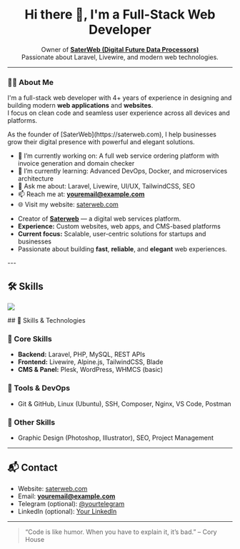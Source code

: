 <h1 align="center">Hi there 👋, I'm a Full-Stack Web Developer</h1>
<p align="center">
  Owner of <a href="https://saterweb.com" target="_blank"><strong>SaterWeb (Digital Future Data Processors)</strong></a> <br/>
  Passionate about Laravel, Livewire, and modern web technologies.
</p>

<hr>

<h3>🧑‍💻 About Me</h3>
<p>
  I'm a full-stack web developer with 4+ years of experience in designing and building modern <strong>web applications</strong> and <strong>websites</strong>.<br>
  I focus on clean code and seamless user experience across all devices and platforms.
</p>
As the founder of [SaterWeb](https://saterweb.com), I help businesses grow their digital presence with powerful and elegant solutions.


- 🔭 I’m currently working on: A full web service ordering platform with invoice generation and domain checker
- 🌱 I’m currently learning: Advanced DevOps, Docker, and microservices architecture
- 💬 Ask me about: Laravel, Livewire, UI/UX, TailwindCSS, SEO
- 📫 Reach me at: **youremail@example.com**
- 🌐 Visit my website: [saterweb.com](https://saterweb.com)
<ul>
  <li>Creator of <a href="https://saterweb.com" target="_blank"><strong>Saterweb</strong></a> — a digital web services platform.</li>
  <li><strong>Experience:</strong> Custom websites, web apps, and CMS-based platforms</li>
  <li><strong>Current focus:</strong> Scalable, user-centric solutions for startups and businesses</li>
  <li>Passionate about building <strong>fast</strong>, <strong>reliable</strong>, and <strong>elegant</strong> web experiences.</li>
</ul>
---

## 🛠️ Skills

<p align="left">
  <a href="https://skillicons.dev">
    <img src="https://skillicons.dev/icons?i=php,laravel,react,js,html,css,bootstrap,mysql,wordpress,postman,figma,photoshop,illustrator" />
  </a>
</p>
## 💼 Skills & Technologies

### 🧠 Core Skills
- **Backend:** Laravel, PHP, MySQL, REST APIs
- **Frontend:** Livewire, Alpine.js, TailwindCSS, Blade
- **CMS & Panel:** Plesk, WordPress, WHMCS (basic)

### 🔧 Tools & DevOps
- Git & GitHub, Linux (Ubuntu), SSH, Composer, Nginx, VS Code, Postman

### 🎨 Other Skills
- Graphic Design (Photoshop, Illustrator), SEO, Project Management


---

## 📬 Contact

- Website: [saterweb.com](https://saterweb.com)  
- Email: **youremail@example.com**  
- Telegram (optional): [@yourtelegram](https://t.me/yourtelegram)  
- LinkedIn (optional): [Your LinkedIn](https://linkedin.com/in/yourlinkedin)

---

> “Code is like humor. When you have to explain it, it’s bad.” – Cory House


